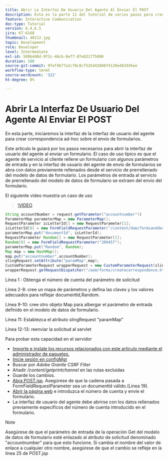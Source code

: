 ```yaml
---
title: Abrir La Interfaz De Usuario Del Agente Al Enviar El POST
description: Esta es la parte 11 del tutorial de varios pasos para crear el primer documento de comunicaciones interactivas para el canal Imprimir. En esta parte, iniciaremos la interfaz de la interfaz de usuario del agente para crear correspondencia ad-hoc sobre el envío de formularios.
feature: Interactive Communication
doc-type: Tutorial
version: 6.4,6.5
jira: KT-6168
thumbnail: 40122.jpg
topic: Development
role: Developer
level: Intermediate
exl-id: 509b4d0d-9f3c-46cb-8ef7-07e831775086
duration: 180
source-git-commit: 9fef4b77a2c70c8cf525d42686f4120e481945ee
workflow-type: tm+mt
source-wordcount: '322'
ht-degree: 0%

---
```


# Abrir La Interfaz De Usuario Del Agente Al Enviar El POST

En esta parte, iniciaremos la interfaz de la interfaz de usuario del agente para crear correspondencia ad-hoc sobre el envío de formularios.

Este artículo le guiará por los pasos necesarios para abrir la interfaz de usuario del agente al enviar un formulario. El caso de uso típico es que el agente de servicio al cliente rellene un formulario con algunos parámetros de entrada y en la interfaz de usuario del agente de envío de formularios se abra con datos previamente rellenados desde el servicio de prerrellenado del modelo de datos de formulario. Los parámetros de entrada al servicio de prerrellenado del modelo de datos de formulario se extraen del envío del formulario.

El siguiente vídeo muestra un caso de uso

>[!VIDEO](https://video.tv.adobe.com/v/40122?quality=12&learn=on)

```java
String accountNumber = request.getParameter("accountnumber"))
ParameterMap parameterMap = new ParameterMap();
RequestParameter icLetterId[] = new RequestParameter[1];
icLetterId[0] = new FormFieldRequestParameter("/content/dam/formsanddocuments/retirementstatementprint");
parameterMap.put("documentId", icLetterId);
RequestParameter Random[] = new RequestParameter[1];
Random[0] = new FormFieldRequestParameter("209457");
parameterMap.put("Random", Random);
Map map = new HashMap();
map.put("accountnumber",accountNumber);
slingRequest.setAttribute("paramMap",map);
CustomParameterRequest wrapperRequest = new CustomParameterRequest(slingRequest,parameterMap,"GET");
wrapperRequest.getRequestDispatcher("/aem/forms/createcorrespondence.html").include(wrapperRequest, response);
```

Línea 1 : Obtenga el número de cuenta del parámetro de solicitud

Línea 2-8: cree un mapa de parámetros y defina las claves y los valores adecuados para reflejar documentId,Random.

Línea 9-10: cree otro objeto Map para albergar el parámetro de entrada definido en el modelo de datos de formulario.

Línea 11: Establezca el atributo slingRequest &quot;paramMap&quot;

Línea 12-13: reenviar la solicitud al servlet

Para probar esta capacidad en el servidor

* [Importe e instale los recursos relacionados con este artículo mediante el administrador de paquetes.](assets/launch-agent-ui.zip)
* [Inicie sesión en configMgr](http://localhost:4502/system/console/configMgr)
* Buscar por _Adobe Granite CSRF Filter_
* Añadir _/content/getprintchannel_ en las rutas excluidas
* Guarde los cambios.
* [Abra POST.jsp](http://localhost:4502/apps/AEMForms/openprintchannel/POST.jsp). Asegúrese de que la cadena pasada a FormFieldRequestParameter sea un documentId válido.(Línea 19).
* [Abrir la página web](http://localhost:4502/content/OpenPrintChannel.html) e introduzca el número de cuenta y envíe el formulario.
* La interfaz de usuario del agente debe abrirse con los datos rellenados previamente específicos del número de cuenta introducido en el formulario.

>[!NOTE]
>
>Asegúrese de que el parámetro de entrada de la operación Get del modelo de datos de formulario esté enlazado al atributo de solicitud denominado &quot;accountnumber&quot; para que esto funcione. Si cambia el nombre del valor de enlace a cualquier otro nombre, asegúrese de que el cambio se refleje en la línea 25 de POST.jsp
